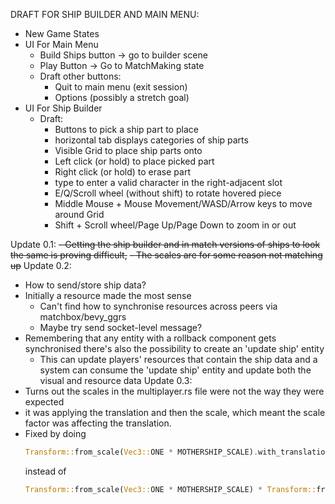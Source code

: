 DRAFT FOR SHIP BUILDER AND MAIN MENU:

 - New Game States
 - UI For Main Menu
    - Build Ships button -> go to builder scene
    - Play Button -> Go to MatchMaking state
    - Draft other buttons:
        - Quit to main menu (exit session)
        - Options (possibly a stretch goal)
 - UI For Ship Builder
    - Draft: 
        - Buttons to pick a ship part to place
        - horizontal tab displays categories of ship parts
        - Visible Grid to place ship parts onto
        - Left click (or hold) to place picked part
        - Right click (or hold) to erase part
        - type to enter a valid character in the right-adjacent slot
        - E/Q/Scroll wheel (without shift) to rotate hovered piece
        - Middle Mouse + Mouse Movement/WASD/Arrow keys to move around Grid
        - Shift + Scroll wheel/Page Up/Page Down to zoom in or out

Update 0.1:
~~- Getting the ship builder and in match versions of ships to look the same is proving difficult,~~
~~- The scales are for some reason not matching up~~
Update 0.2:
- How to send/store ship data?
- Initially a resource made the most sense
    - Can't find how to synchronise resources across peers via matchbox/bevy_ggrs
    - Maybe try send socket-level message?
- Remembering that any entity with a rollback component gets synchronised there's also the possibility to create an 'update ship' entity
    - This can update players' resources that contain the ship data and a system can consume the 'update ship' entity and update both the visual and resource data
Update 0.3:
- Turns out the scales in the multiplayer.rs file were not the way they were expected
- it was applying the translation and then the scale, which meant the scale factor was affecting the translation.
- Fixed by doing 
    ```rust
    Transform::from_scale(Vec3::ONE * MOTHERSHIP_SCALE).with_translation(pos)
    ```
    instead of 
    ```rust
    Transform::from_scale(Vec3::ONE * MOTHERSHIP_SCALE) * Transform::from_translation(pos)
    ```
